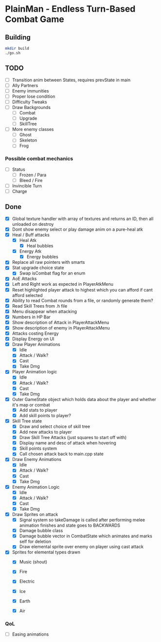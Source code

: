 # PlainMan - Endless Turn-Based Combat Game

## Building

```bash
mkdir build
./go.sh
```

## TODO
- [ ] Transition anim between States, requires prevState in main
- [ ] Ally Partners
- [ ] Enemy immunities
- [ ] Proper lose condition
- [ ] Difficulty Tweaks
- [ ] Draw Backgrounds
    - [ ] Combat
    - [ ] Upgrade
    - [ ] SkillTree
- [ ] More enemy classes
    - [ ] Ghost
    - [ ] Skeleton
    - [ ] Frog

### Possible combat mechanics
- [ ] Status
    - [ ] Frozen / Para
    - [ ] Bleed / Fire
- [ ] Invincible Turn
- [ ] Charge

## Done
- [x] Global texture handler with array of textures and returns an ID, then all unloaded on destroy
- [x] Dont show enemy select or play damage anim on a pure-heal atk
- [x] Heal / Buff attacks
  - [x] Heal Atk
      - [x] Heal bubbles
  - [x] Energy Atk
      - [x] Energy bubbles
- [x] Replace all raw pointers with smarts
- [x] Stat upgrade choice state
    - [x] Swap isCombat flag for an enum
- [x] AoE Attacks
- [x] Left and Right work as expected in PlayerAtkMenu
- [x] Reset highlighted player attack to highest which you can afford if cant afford selected
- [x] Ability to read Combat rounds from a file, or randomly generate them?
- [x] Read Skill Trees from .h file
- [x] Menu disappear when attacking
- [x] Numbers in HP Bar
- [x] Show description of Attack in PlayerAttackMenu
- [x] Show description of enemy in PlayerAttackMenu
- [x] Attacks costing Energy
- [x] Display Energy on UI
- [x] Draw Player Animations
    - [x] Idle
    - [x] Attack / Walk?
    - [x] Cast
    - [x] Take Dmg
- [x] Player Animation logic
    - [x] Idle
    - [x] Attack / Walk?
    - [x] Cast
    - [x] Take Dmg
- [x] Outer GameState object which holds data about the player and whether it's map or combat
    - [x] Add stats to player
    - [x] Add skill points to player?
- [x] Skill Tree state
    - [x] Draw and select choice of skill tree
    - [x] Add new attacks to player
    - [x] Draw Skill Tree Attacks (just squares to start off with)
    - [x] Display name and desc of attack when hovering
    - [x] Skill points system
    - [x] Call chosen attack back to main.cpp state
- [x] Draw Enemy Animations
    - [x] Idle
    - [x] Attack / Walk?
    - [x] Cast
    - [x] Take Dmg
- [x] Enemy Animation Logic
    - [x] Idle
    - [x] Attack / Walk?
    - [x] Cast
    - [x] Take Dmg
- [x] Draw Sprites on attack
    - [x] Signal system so takeDamage is called after performing melee animation finishes and state goes to BACKWARDS
    - [x] Damage bubble class
    - [x] Damage bubble vector in CombatState which animates and marks self for deletion
    - [x] Draw elemental sprite over enemy on player using cast attack
- [x] Sprites for elemental types drawn
    - [x] Music (shout)
    - [x] Fire
    - [x] Electric
    - [x] Ice
    - [x] Earth
    - [x] Air



### QoL
- [ ] Easing animations
